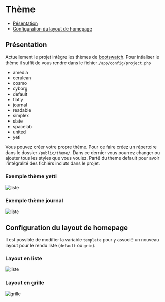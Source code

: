 # Thème

- [Pésentation](#pres)
- [Configuration du layout de homepage](#layout)

<a name="pres"></a>
## Présentation

Actuellement le projet intègre les thèmes de [bootswatch](http://bootswatch.com/).
Pour intialiser le thème il suffit de vous rendre dans le fichier  `/app/config/project.php`

* amedia
* cerulean
* cosmo
* cyborg
* default
* flatly
* journal
* readable
* simplex
* slate
* spacelab
* united
* yeti

Vous pouvez créer votre propre thème. Pour ce faire créez un répertoire dans le dossier `/public/theme/`.
Dans ce dernier vous pourrez changer ou ajouter tous les styles que vous voulez.
Parté du theme default pour avoir l'intégralité des fichiérs incluts dans le projet.


### Exemple thème yetti

![liste](/markdown/alambic/_images/readme/liste_proj.png)

### Exemple thème journal
![liste](/markdown/alambic/_images/readme/theme.png)


<a name="layout"></a>
## Configuration du layout de homepage

Il est possible de modifier la variable `template` pour y associé un nouveau layout pour le rendu liste (`default` ou `grid`).

### Layout en liste
![liste](/markdown/alambic/_images/readme/liste_proj.png)

### Layout en grille

![grille](/markdown/alambic/_images/readme/grid.png)